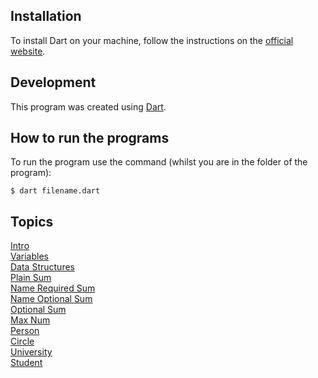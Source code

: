 ## Installation
To install Dart on your machine, follow the instructions on the [official website](https://dart.dev/get-dart).

## Development
This program was created using [Dart](https://dart.dev/).

## How to run the programs
To run the program use the command (whilst you are in the folder of the program):
```console
$ dart filename.dart
```

## Topics
[Intro](https://github.com/01-edu/public/tree/master/subjects/mobile-dev/intro)  
[Variables](https://github.com/01-edu/public/blob/master/subjects/mobile-dev/variables/README.md)  
[Data Structures](https://github.com/01-edu/public/blob/master/subjects/mobile-dev/data-structures/README.md)  
[Plain Sum](https://github.com/01-edu/public/blob/master/subjects/mobile-dev/plain-sum/README.md)  
[Name Required Sum](https://github.com/01-edu/public/blob/master/subjects/mobile-dev/named-required-sum/README.md)  
[Name Optional Sum](https://github.com/01-edu/public/blob/master/subjects/mobile-dev/named-optional-sum/README.md)  
[Optional Sum ](https://github.com/01-edu/public/blob/master/subjects/mobile-dev/optional-sum/README.md)  
[Max Num](https://github.com/01-edu/public/blob/master/subjects/mobile-dev/max-num/README.md)      
[Person](https://github.com/01-edu/public/blob/master/subjects/mobile-dev/person/README.md)  
[Circle](https://github.com/01-edu/public/blob/master/subjects/mobile-dev/circle/README.md)  
[University](https://github.com/01-edu/public/blob/master/subjects/mobile-dev/university/README.md)  
[Student](https://github.com/01-edu/public/blob/master/subjects/mobile-dev/student/README.md)  